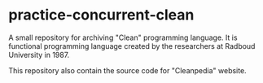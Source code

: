 # practice-concurrent-clean

A small repository for archiving "Clean" programming language. 
It is functional programming language created by the researchers at Radboud University in 1987.

This repository also contain the source code for "Cleanpedia" website.